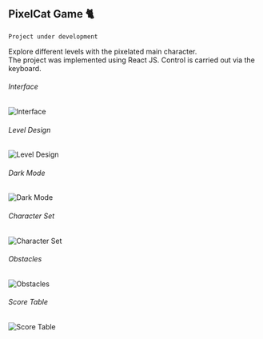 ## PixelCat Game 🐈
`Project under development`


Explore different levels with the pixelated main character.  
The project was implemented using React JS. Control is carried out via the keyboard.

###### Interface
![Interface](https://i.ibb.co/Gsh8nrq/Pixel-Cat1.png)

###### Level Design
![Level Design](https://i.ibb.co/R05rwhf/image.png)

###### Dark Mode
![Dark Mode](https://i.ibb.co/CVyBmt0/image.png)

###### Character Set
![Character Set](https://i.ibb.co/BjPtFZf/image.png)

###### Obstacles
![Obstacles](https://i.ibb.co/YyCjjxf/image.png)

###### Score Table
![Score Table](https://i.ibb.co/0Czmqzw/image.png)